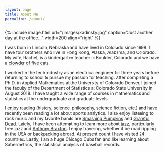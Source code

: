 ```yaml
---
layout: page
title: About Me 
permalink: /about/
---
```


{% include image.html url="/images/kadinsky.jpg" caption="Just another day at the office..." width=200 align="right" %} 

I was born in Lincoln, Nebraska and have lived in Colorado since 1998. I have four brothers who live in Hong Kong, Alaska, Alabama, and Colorado. My wife, Rachel, is a kindergarten teacher in Boulder, Colorado and we have a <a href="/images/cats.jpeg">clowder of five cats</a>.

I worked in the tech industry as an electrical engineer for three years before returning to school to pursue my passion for teaching. After completing a Ph.D. in Applied Mathematics at the University of Colorado Denver, I joined the faculty of the Department of Statistics at Colorado State University in August 2018. I have taught a wide range of courses in mathematics and statistics at the undergraduate and graduate levels.

I enjoy reading (history, science, philosophy, science fiction, etc.) and have recently been reading a lot about sports analytics. I also enjoy listening to rock music and my favorite bands are <a href="https://youtu.be/2kuWvNv7WV4?t=48">Smashing Pumpkins</a> and <a href="https://www.youtube.com/watch?v=fpKQOvlDr-s">Grateful Dead</a>. Lately, I have been attempting to learn more about <a href="../jazz_report.html">jazz</a>, particularly free jazz and <a href="https://youtu.be/_0F3Uqmgt-k">Anthony Braxton</a>. I enjoy traveling, whether it be roadtripping in the USA or backpacking abroad. At present count I have visited 24 countries. Lastly, I am a huge Chicago Cubs fan and like learning about Sabermetrics, the statistical analysis of baseball records.   
 






